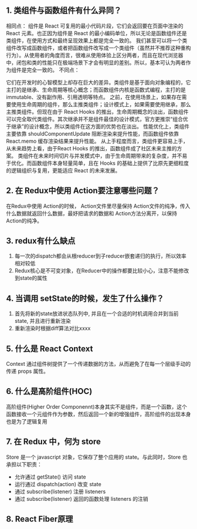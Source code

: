## 1. 类组件与函数组件有什么异同？
相同点： 组件是 React 可复用的最小代码片段，它们会返回要在页面中渲染的 React 元素。也正因为组件是 React 的最小编码单位，所以无论是函数组件还是类组件，在使用方式和最终呈现效果上都是完全一致的。
我们甚至可以将一个类组件改写成函数组件，或者把函数组件改写成一个类组件（虽然并不推荐这种重构行为）。从使用者的角度而言，很难从使用体验上区分两者，而且在现代浏览器中，闭包和类的性能只在极端场景下才会有明显的差别。所以，基本可认为两者作为组件是完全一致的。
不同点：

它们在开发时的心智模型上却存在巨大的差异。类组件是基于面向对象编程的，它主打的是继承、生命周期等核心概念；而函数组件内核是函数式编程，主打的是 immutable、没有副作用、引用透明等特点。
之前，在使用场景上，如果存在需要使用生命周期的组件，那么主推类组件；设计模式上，如果需要使用继承，那么主推类组件。但现在由于 React Hooks 的推出，生命周期概念的淡出，函数组件可以完全取代类组件。其次继承并不是组件最佳的设计模式，官方更推崇“组合优于继承”的设计概念，所以类组件在这方面的优势也在淡出。
性能优化上，类组件主要依靠 shouldComponentUpdate 阻断渲染来提升性能，而函数组件依靠 React.memo 缓存渲染结果来提升性能。
从上手程度而言，类组件更容易上手，从未来趋势上看，由于React Hooks 的推出，函数组件成了社区未来主推的方案。
类组件在未来时间切片与并发模式中，由于生命周期带来的复杂度，并不易于优化。而函数组件本身轻量简单，且在 Hooks 的基础上提供了比原先更细粒度的逻辑组织与复用，更能适应 React 的未来发展。

## 2. 在 Redux中使用 Action要注意哪些问题？
在Redux中使用 Action的时候， Action文件里尽量保持 Action文件的纯净，传入什么数据就返回什么数据，最妤把请求的数据和 Action方法分离开，以保持 Action的纯净。

## 3. redux有什么缺点
1. 每一次的dispatch都会从根reducer到子reducer嵌套递归的执行，所以效率相对较低
2. Redux核心是不可变对象，在Reducer中的操作都要比较小心，注意不能修改到state的属性

## 4. 当调用 setState的时候，发生了什么操作？
1. 首先将新的state放进状态队列中, 并且在一个合适的时机调用合并到当前state, 并且进行重新渲染
2. 重新渲染时根据diff算法对比xxxx

## 5. 什么是 React Context
Context 通过组件树提供了一个传递数据的方法，从而避免了在每一个层级手动的传递 props 属性。

## 6. 什么是高阶组件(HOC)
高阶组件(Higher Order Componennt)本身其实不是组件，而是一个函数，这个函数接收一个元组件作为参数，然后返回一个新的增强组件，高阶组件的出现本身也是为了逻辑复用

## 7. 在 Redux 中，何为 store
Store 是一个 javascript 对象，它保存了整个应用的 state。与此同时，Store 也承担以下职责：
* 允许通过 getState() 访问 state
* 运行通过 dispatch(action) 改变 state
* 通过 subscribe(listener) 注册 listeners
* 通过 subscribe(listener) 返回的函数处理 listeners 的注销

## 8. React Fiber原理
